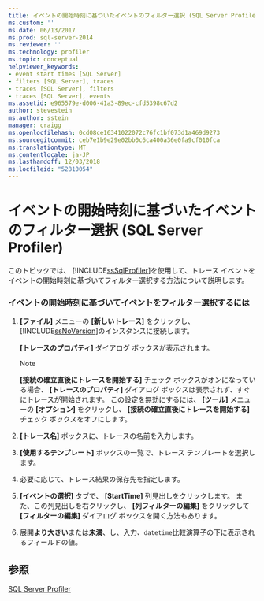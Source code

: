 ```yaml
---
title: イベントの開始時刻に基づいたイベントのフィルター選択 (SQL Server Profiler) | Microsoft Docs
ms.custom: ''
ms.date: 06/13/2017
ms.prod: sql-server-2014
ms.reviewer: ''
ms.technology: profiler
ms.topic: conceptual
helpviewer_keywords:
- event start times [SQL Server]
- filters [SQL Server], traces
- traces [SQL Server], filters
- traces [SQL Server], events
ms.assetid: e965579e-d006-41a3-89ec-cfd5398c67d2
author: stevestein
ms.author: sstein
manager: craigg
ms.openlocfilehash: 0cd08ce16341022072c76fc1bf073d1a469d9273
ms.sourcegitcommit: ceb7e1b9e29e02bb0c6ca400a36e0fa9cf010fca
ms.translationtype: MT
ms.contentlocale: ja-JP
ms.lasthandoff: 12/03/2018
ms.locfileid: "52810054"
---
```

# <a name="filter-events-based-on-the-event-start-time-sql-server-profiler"></a>イベントの開始時刻に基づいたイベントのフィルター選択 (SQL Server Profiler)
  このトピックでは、 [!INCLUDE[ssSqlProfiler](../../includes/sssqlprofiler-md.md)]を使用して、トレース イベントをイベントの開始時刻に基づいてフィルター選択する方法について説明します。  
  
### <a name="to-filter-an-event-based-on-the-event-start-time"></a>イベントの開始時刻に基づいてイベントをフィルター選択するには  
  
1.  **[ファイル]** メニューの **[新しいトレース]** をクリックし、 [!INCLUDE[ssNoVersion](../../includes/ssnoversion-md.md)]のインスタンスに接続します。  
  
     **[トレースのプロパティ]** ダイアログ ボックスが表示されます。  
  
    > [!NOTE]  
    >  **[接続の確立直後にトレースを開始する]** チェック ボックスがオンになっている場合、 **[トレースのプロパティ]** ダイアログ ボックスは表示されず、すぐにトレースが開始されます。 この設定を無効にするには、 **[ツール]** メニューの **[オプション]** をクリックし、 **[接続の確立直後にトレースを開始する]** チェック ボックスをオフにします。  
  
2.  **[トレース名]** ボックスに、トレースの名前を入力します。  
  
3.  **[使用するテンプレート]** ボックスの一覧で、トレース テンプレートを選択します。  
  
4.  必要に応じて、トレース結果の保存先を指定します。  
  
5.  **[イベントの選択]** タブで、 **[StartTime]** 列見出しをクリックします。 また、この列見出しを右クリックし、 **[列フィルターの編集]** をクリックして **[フィルターの編集]** ダイアログ ボックスを開く方法もあります。  
  
6.  展開**より大きい**または**未満**、し、入力、`datetime`比較演算子の下に表示されるフィールドの値。  
  
## <a name="see-also"></a>参照  
 [SQL Server Profiler](sql-server-profiler.md)  
  
  
